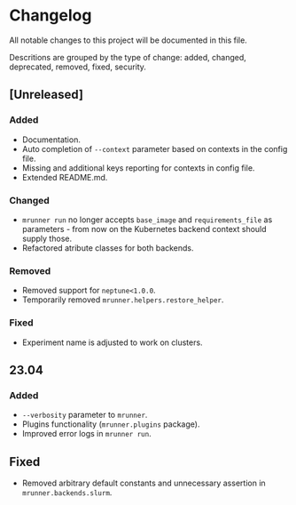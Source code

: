 # Changelog

All notable changes to this project will be documented in this file.

Descritions are grouped by the type of change: added, changed, deprecated, removed, fixed, security.

## [Unreleased]

### Added
* Documentation.
* Auto completion of `--context` parameter based on contexts in the config file.
* Missing and additional keys reporting for contexts in config file.
* Extended README.md.

### Changed
* `mrunner run` no longer accepts `base_image` and `requirements_file` as parameters - from now on the Kubernetes backend context should supply those.
* Refactored atribute classes for both backends.

### Removed
* Removed support for `neptune<1.0.0`.
* Temporarily removed `mrunner.helpers.restore_helper`.

### Fixed
* Experiment name is adjusted to work on clusters.

## 23.04
### Added
* `--verbosity` parameter to `mrunner`.
* Plugins functionality (`mrunner.plugins` package).
* Improved error logs in `mrunner run`.

## Fixed
* Removed arbitrary default constants and unnecessary assertion in `mrunner.backends.slurm`.
